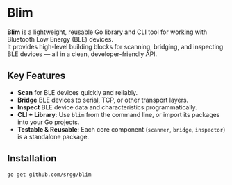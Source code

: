 # Blim

**Blim** is a lightweight, reusable Go library and CLI tool for working with Bluetooth Low Energy (BLE) devices.  
It provides high-level building blocks for scanning, bridging, and inspecting BLE devices — all in a clean, developer-friendly API.

## Key Features

- **Scan** for BLE devices quickly and reliably.
- **Bridge** BLE devices to serial, TCP, or other transport layers.
- **Inspect** BLE device data and characteristics programmatically.
- **CLI + Library**: Use `blim` from the command line, or import its packages into your Go projects.
- **Testable & Reusable**: Each core component (`scanner`, `bridge`, `inspector`) is a standalone package.

## Installation

```bash
go get github.com/srgg/blim
